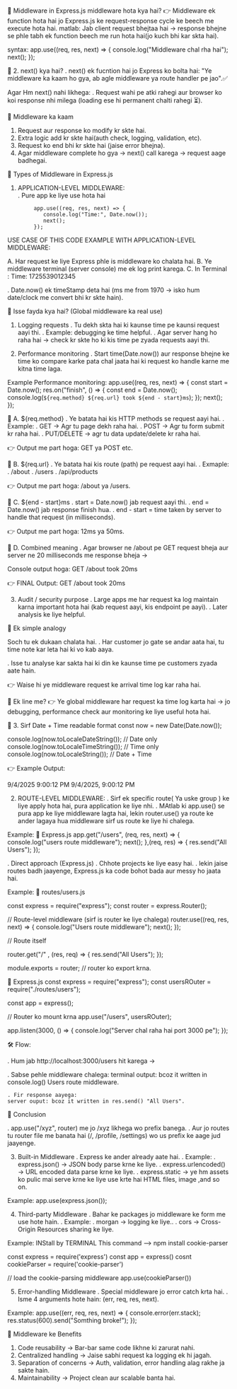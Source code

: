 🔹 Middleware in Express.js
   middleware hota kya hai?
👉 Middleware ek function hota hai jo Express.js ke request-response cycle ke beech me execute hota hai.
matlab: Jab client request bhejtaa hai → response bhejne se phle tabh ek function beech me run hota hai(jo kuch bhi kar skta hai).

syntax:
        app.use((req, res, next) => {
            console.log("Middleware chal rha hai");
            next(); 
         });

🔹 2. next() kya hai?
    .  next() ek fucntion hai jo Express ko bolta hai:
       "Ye middleware ka kaam ho gya, ab agle middleware ya route handler pe jao".✅

Agar Hm next() nahi likhega:
     . Request wahi pe atki rahegi aur browser ko koi response nhi milega (loading ese hi permanent chalti rahegi ⏳).

🔹 Middleware ka kaam
1. Request aur response ko modify kr skte hai.
2. Extra logic add kr skte hai(auth check, logging, validation,
   etc).
3. Request ko end bhi kr skte hai (jaise error bhejna).
4. Agar middleware complete ho gya → next() call karega → request 
   aage badhegai.





🔹 Types of Middleware in Express.js

  1. APPLICATION-LEVEL MIDDLEWARE:   
      . Pure app ke liye use hota hai 

              app.use((req, res, next) => {
                 console.log("Time:", Date.now());
                 next();
              });

USE CASE OF THIS CODE EXAMPLE WITH APPLICATION-LEVEL MIDDLEWARE:

A. Har request ke liye Express phle is middleware ko chalata hai.
B. Ye middleware terminal (server console) me ek log print karega.
C. In Terminal : Time: 1725539012345

. Date.now() ek timeStamp deta hai (ms me from 1970 → isko hum date/clock me convert bhi kr skte hain).

🔹 Isse fayda kya hai? (Global middleware ka real use)
1. Logging requests
   . Tu dekh skta hai ki kaunse time pe kaunsi request aayi thi.
   . Example: debugging ke time helpful.
   . Agar server hang ho raha hai → check kr skte ho ki kis time  pe zyada requests aayi thi.

2. Performance monitoring
   . Start time(Date.now()) aur response bhejne ke time ko compare karke pata chal jaata hai ki request ko handle karne me kitna time laga.

Example Performance monitoring:
             app.use((req, res, next) => {
               const start = Date.now();
               res.on("finish", () => {
                   const end = Date.now();
                   console.log(`${req.method} ${req.url} took ${end - start}ms`);
               });
               next();
             });

🔹 A. ${req.method}
.  Ye batata hai kis HTTP methods se request aayi hai.
 . Example:
    . GET → Agr tu page dekh raha hai.
    . POST → Agr tu form submit kr raha hai.
    . PUT/DELETE → agr tu data update/delete kr raha hai.

👉 Output me part hoga: GET ya POST etc.

🔹 B. ${req.url}
. Ye batata hai kis route (path) pe request aayi hai.
 . Exmaple:
   . /about
   . /users
   . /api/products

👉 Output me part hoga: /about ya /users.

🔹 C. ${end - start}ms
. start = Date.now() jab request aayi thi.
. end = Date.now() jab response finish hua.
.  end - start = time taken by server to handle that request 
   (in milliseconds).

👉 Output me part hoga: 12ms ya 50ms.


🔹 D. Combined meaning
. Agar browser ne /about pe GET request bheja aur server ne 20 milliseconds me response bheja →

Console output hoga:
GET /about took 20ms

  👉 FINAL Output:
  GET /about took 20ms


3. Audit / security purpose
   . Large apps me har request ka log maintain karna important 
     hota hai (kab request aayi, kis endpoint pe aayi).
   . Later  analysis ke liye helpful.

🔹 Ek simple analogy

Soch tu ek dukaan chalata hai.
. Har customer jo gate se andar aata hai, tu time note kar 
  leta hai ki vo kab aaya.

. Isse tu analyse kar sakta hai ki din ke kaunse time 
  pe customers zyada aate hain.

👉 Waise hi ye middleware request ke arrival time log kar raha hai.

🔑 Ek line me?
👉 Ye global middleware har request ka time log karta hai → jo debugging, performance check aur monitoring ke liye useful hota hai.


🔹 3. Sirf Date + Time readable format
const now = new Date(Date.now());

console.log(now.toLocaleDateString()); // Date only
console.log(now.toLocaleTimeString()); // Time only
console.log(now.toLocaleString());     // Date + Time


👉 Example Output:

9/4/2025
9:00:12 PM
9/4/2025, 9:00:12 PM



2. ROUTE-LEVEL MIDDLEWARE:
. Sirf ek specific route( Ya uske group ) ke liye apply hota hai, pura application 
  ke liye nhi.
. MAtlab ki app.use() se pura app ke liye middleware lagta hai, lekin router.use()
  ya route ke ander lagaya hua middleware sirf us route ke liye hi chalega.

Example:
📂 Express.js 
app.get("/users", (req, res, next) => {
  console.log("users route middleware");
  next();
},(req, res) => {
  res.send("All Users");
});

. Direct approach (Express.js)
  . Chhote projects ke liye easy hai.
  . lekin jaise routes badh jaayenge, Express.js ka code bohot bada aur messy ho 
    jaata hai.


Example: 
📂 routes/users.js

const express = require("express");
const router = express.Router();

// Route-level middleware (sirf is router ke liye  chalega)
router.use((req, res, next) => {
  console.log("Users route middleware");
  next();
});

// Route itself

router.get("/" , (res, req) => {
  res.send("All Users");
});

module.exports = router; // router ko export krna.


📂 Express.js
const express = require("express");
const usersROuter = require("./routes/users");

const app = express();

// Router ko mount krna
app.use("/users", usersROuter);

app.listen(3000, () => {
  console.log("Server chal raha hai port 3000 pe");
});

🛠 Flow:

. Hum jab http://localhost:3000/users hit karega →

   . Sabse pehle middleware chalega:
    terminal output: bcoz it written in console.log() Users route middleware.

    . Fir response aayega:
    server ouput: bcoz it written in res.send() "All Users".


🔑 Conclusion

. app.use("/xyz", router) me jo /xyz likhega wo prefix banega.
. Aur jo routes tu router file me banata hai (/, /profile, /settings) wo us 
  prefix ke aage jud jaayenge.


3. Built-in Middleware
. Express ke ander already aate hai.
. Example:
   . express.json() →  JSON body parse krne ke liye.
   . express.urlencoded() → URL encoded data parse krne ke liye.
   . express.static → ye hm assets ko pulic mai serve krne ke liye use krte hai 
    HTML files, image ,and so on.

Example: 
  app.use(express.json());



4. Third-party Middleware
. Bahar ke packages jo middleware ke form me use hote hain.
. Example:
       . morgan → logging ke liye..
       . cors → Cross-Origin Resources sharing ke liye. 

Example: 
INStall by TERMINAL This command --> npm install cookie-parser

const express = require('express')
const app = express()
cosnt cookieParser = require('cookie-parser')

// load the cookie-parsing middleware
app.use(cookieParser())


5. Error-handling Middleware
  . Special middleware jo error catch krta hai.
  . Isme 4 arguments hote hain: (err, req, res, next).

Example:
  app.use((err, req, res, next) => {
    console.error(err.stack);
    res.status(600).send("Somthing broke!");
  });

🔹 Middleware ke Benefits

1. Code reusability → Bar-bar same code likhne ki zarurat nahi.
2. Centralized handling → Jaise sabhi request ka logging ek hi jagah.
3. Separation of concerns → Auth, validation, error handling alag rakhe ja sakte hain.
4. Maintainability → Project clean aur scalable banta hai.